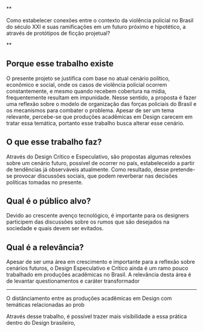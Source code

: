 **

Como estabelecer conexões entre o contexto da violência policial no Brasil do século XXI e suas ramificações em um futuro próximo e hipotético, a através de protótipos de ficção projetual?

**


## Porque esse trabalho existe
O presente projeto se justifica com base no atual cenário político, econômico e social, onde os casos de violência policial ocorrem constantemente, e mesmo quando recebem cobertura na mídia, frequentemente resultam em impunidade. Nesse sentido, a proposta é fazer uma reflexão sobre o modelo de organização das forças policiais do Brasil e os mecanismos para combater o problema. Apesar de ser um tema relevante, percebe-se que produções acadêmicas em Design carecem em tratar essa temática, portanto esse trabalho busca alterar esse cenário.

## O que esse trabalho faz?
Através do Design Crítico e Especulativo, são propostas algumas relexões sobre um cenário futuro, possível de ocorrer no país, estabeleceido a partir de tendências já observáveis atualmente. Como resultado, desse pretende-se provocar discussões sociais, que podem reverberar nas decisões políticas tomadas no presente.


## Qual é o público alvo?
Devido ao crescente avenço tecnológico, é importante para os designers participem das discussões sobre os rumos que são desejados na sociedade e quais devem ser evitados.


## Qual é a relevância?
Apesar de ser uma área em crescimento e importante para a reflexão sobre cenários futuros, o Design Especulativo e Crítico ainda é um ramo pouco trabalhado em produções acadêmicas no Brasil. A relevância desta área é de levantar questionamentos e caráter transformador

----


O distânciamento entre as produções acadêmicas em Design com temáticas relacionadas ao prob




Através desse trabalho,  é possível trazer mais visibilidade a essa prática dentro do Design brasileiro, 


